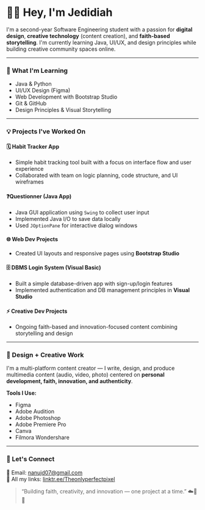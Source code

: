 # 👋🏿 Hey, I'm Jedidiah

I'm a second-year Software Engineering student with a passion for **digital design**, **creative technology** (content creation), and **faith-based storytelling**. I'm currently learning Java, UI/UX, and design principles while building creative community spaces online.

---

### 🧠 What I'm Learning
- Java & Python
- UI/UX Design (Figma)
- Web Development with Bootstrap Studio
- Git & GitHub
- Design Principles & Visual Storytelling

---

### 💡 Projects I've Worked On

#### 🗓️ Habit Tracker App
- Simple habit tracking tool built with a focus on interface flow and user experience
- Collaborated with team on logic planning, code structure, and UI wireframes

#### ❓Questionner (Java App)
- Java GUI application using `Swing` to collect user input
- Implemented Java I/O to save data locally
- Used `JOptionPane` for interactive dialog windows

#### 🌐 Web Dev Projects
- Created UI layouts and responsive pages using **Bootstrap Studio**

#### 🗄️ DBMS Login System (Visual Basic)
- Built a simple database-driven app with sign-up/login features
- Implemented authentication and DB management principles in **Visual Studio**

#### ⚡ Creative Dev Projects
- Ongoing faith-based and innovation-focused content combining storytelling and design

---

### 🎨 Design + Creative Work

I'm a multi-platform content creator — I write, design, and produce multimedia content (audio, video, photo) centered on **personal development, faith, innovation, and authenticity**.

**Tools I Use:**
- Figma  
- Adobe Audition  
- Adobe Photoshop  
- Adobe Premiere Pro  
- Canva  
- Filmora Wondershare  

---

### 📌 Let's Connect
📧 Email: nanujd07@gmail.com  
🔗 All my links: [linktr.ee/Theonlyperfectpixel](https://linktr.ee/Theonlyperfectpixel)

> “Building faith, creativity, and innovation — one project at a time.” ☁️🧠🎨

<!---
JedidiahPixel/JedidiahPixel is a ✨ special ✨ repository because its `README.md` (this file) appears on your GitHub profile.
You can click the Preview link to take a look at your changes.
--->
